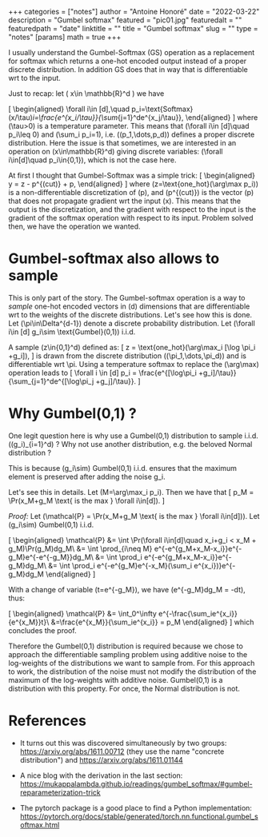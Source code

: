 +++
categories = ["notes"]
author = "Antoine Honoré"
date = "2022-03-22"
description = "Gumbel softmax"
featured = "pic01.jpg"
featuredalt = ""
featuredpath = "date"
linktitle = ""
title = "Gumbel softmax"
slug = ""
type = "notes"
[params]
  math = true
+++

I usually understand the Gumbel-Softmax (GS) operation as a replacement for softmax which returns a one-hot encoded output instead of a proper discrete distribution.
In addition GS does that in way that is differentiable wrt to the input.

Just to recap: let \( x\in \mathbb{R}^d \) we have

\[
\begin{aligned}
	\forall i\in [d],\quad p_i=\text{Softmax}(x/\tau)_i=\frac{e^{x_i/\tau}}{\sum_{j=1}^de^{x_j/\tau}},
\end{aligned}
\]
where \(\tau>0\) is a temperature parameter.
This means that \(\forall i\in [d]\quad p_i\leq 0\) and \(\sum_i p_i=1\), i.e. \((p_1,\dots,p_d)\) defines a proper discrete distribution.
Here the issue is that sometimes, we are interested in an operation on \(x\in\mathbb{R}^d\) giving discrete variables: \(\forall i\in[d]\quad p_i\in\{0,1\}\), which is not the case here.

At first I thought that Gumbel-Softmax was a simple trick:
\[
\begin{aligned}
	y = z - p^{(cut)} + p,
\end{aligned}
\]
where \(z=\text{one_hot}(\arg\max p_i)\) is a non-differentiable discretization of \(p\), and \(p^{(cut)}\) is the vector \(p\) that does not propagate gradient wrt the input \(x\).
This means that the output is the discretization, and the gradient  with respect to the input is the gradient of the softmax operation with respect to its input.
Problem solved then, we have the operation we wanted.

# Gumbel-softmax also allows to sample
This is only part of the story. 
The Gumbel-softmax operation is a way to *sample* one-hot encoded vectors in \(d\) dimensions that are differentiable wrt to the weights of the discrete distributions.
Let's see how this is done.
Let \(\pi\in\Delta^{d-1}\) denote a discrete probability distribution. 
Let \(\forall i\in [d] g_i\sim \text{Gumbel}(0,1)\) i.i.d.

A sample \(z\in\{0,1\}^d\) defined as:
\[
	z = \text{one\_hot}(\arg\max_i [\log \pi_i +g_i]),
\]
is drawn from the discrete distribution \((\pi_1,\dots,\pi_d)\) and is differentiable wrt \pi.
Using a temperature softmax to replace the \(\arg\max\) operation leads to
\[
\forall i \in [d] p_i = \frac{e^{[\log\pi_i +g_i]/\tau}}{\sum_{j=1}^de^{[\log\pi_j +g_j]/\tau}}.
\]

# Why Gumbel(0,1) ?
One legit question here is why use a Gumbel(0,1) distribution to sample i.i.d. \((g_i)_{i=1}^d\) ? Why not use another distribution, e.g. the beloved Normal distribution ?

This is because \(g_i\sim\) Gumbel(0,1) i.i.d. ensures that the maximum element is preserved after adding the noise g_i. 

Let's see this in details.
Let \(M=\arg\max_i p_i\). 
Then we have that
\[
p_M = \Pr(x_M+g_M \text{ is the max } \forall i\in[d]).
\]

*Proof:*
Let \(\mathcal{P} = \Pr(x_M+g_M \text{ is the max } \forall i\in[d])\).
Let \(g_i\sim\) Gumbel(0,1) i.i.d.

\[
\begin{aligned}
	\mathcal{P} &= \int \Pr(\forall i\in[d]\quad x_i+g_i < x_M + g_M)\Pr(g_M)dg_M\\
				&= \int \prod_{i\neq M} e^{-e^{g_M+x_M-x_i}}e^{-g_M}e^{-e^{-g_M}}dg_M\\
				&= \int \prod_i e^{-e^{g_M+x_M-x_i}}e^{-g_M}dg_M\\
				&= \int \prod_i e^{-e^{g_M}e^{-x_M}(\sum_i e^{x_i})}e^{-g_M}dg_M
\end{aligned}
\]

With a change of variable \(t=e^{-g_M}\), we have \(e^{-g_M}dg_M = -dt\), thus:

\[
\begin{aligned}
\mathcal{P} &= \int_0^\infty e^{-\frac{\sum_ie^{x_i}}{e^{x_M}}t}\\
&=\frac{e^{x_M}}{\sum_ie^{x_i}} = p_M
\end{aligned}
\]
which concludes the proof.

Therefore the Gumbel(0,1) distribution is required because we chose to approach the differentiable sampling problem using additive noise to the log-weights of the distributions we want to sample from. 
For this approach to work, the distribution of the noise must not modify the distribution of the maximum of the log-weights with additive noise. Gumbel(0,1) is a distribution with this property. For once, the Normal distribution is not.



# References

- It turns out this was discovered simultaneously by two groups: https://arxiv.org/abs/1611.00712 (they use the name "concrete distribution") and https://arxiv.org/abs/1611.01144

- A nice blog with the derivation in the last section: https://mukappalambda.github.io/readings/gumbel_softmax/#gumbel-reparameterization-trick

- The pytorch package is a good place to find a Python implementation: https://pytorch.org/docs/stable/generated/torch.nn.functional.gumbel_softmax.html 
